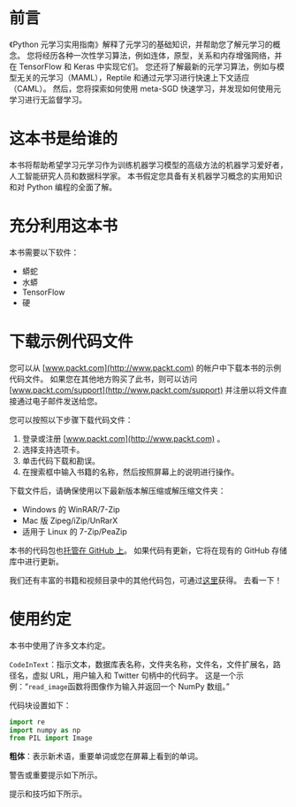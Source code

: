 # 前言

《Python 元学习实用指南》解释了元学习的基础知识，并帮助您了解元学习的概念。 您将经历各种一次性学习算法，例如连体，原型，关系和内存增强网络，并在 TensorFlow 和 Keras 中实现它们。 您还将了解最新的元学习算法，例如与模型无关的元学习（MAML），Reptile 和通过元学习进行快速上下文适应（CAML）。 然后，您将探索如何使用 meta-SGD 快速学习，并发现如何使用元学习进行无监督学习。

# 这本书是给谁的

本书将帮助希望学习元学习作为训练机器学习模型的高级方法的机器学习爱好者，人工智能研究人员和数据科学家。 本书假定您具备有关机器学习概念的实用知识和对 Python 编程的全面了解。

# 充分利用这本书

本书需要以下软件：

*   蟒蛇
*   水蟒
*   TensorFlow
*   硬

# 下载示例代码文件

您可以从 [www.packt.com](http://www.packt.com) 的帐户中下载本书的示例代码文件。 如果您在其他地方购买了此书，则可以访问 [www.packt.com/support](http://www.packt.com/support) 并注册以将文件直接通过电子邮件发送给您。

您可以按照以下步骤下载代码文件：

1.  登录或注册 [www.packt.com](http://www.packt.com) 。
2.  选择支持选项卡。
3.  单击代码下载和勘误。
4.  在搜索框中输入书籍的名称，然后按照屏幕上的说明进行操作。

下载文件后，请确保使用以下最新版本解压缩或解压缩文件夹：

*   Windows 的 WinRAR/7-Zip
*   Mac 版 Zipeg/iZip/UnRarX
*   适用于 Linux 的 7-Zip/PeaZip

本书的代码包也[托管在 GitHub 上](https://github.com/PacktPublishing/Hands-On-Meta-Learning-with-Python)。 如果代码有更新，它将在现有的 GitHub 存储库中进行更新。

我们还有丰富的书籍和视频目录中的其他代码包，可通过[这里](https://github.com/PacktPublishing/)获得。 去看一下！

# 使用约定

本书中使用了许多文本约定。

`CodeInText`：指示文本，数据库表名称，文件夹名称，文件名，文件扩展名，路径名，虚拟 URL，用户输入和 Twitter 句柄中的代码字。 这是一个示例：“`read_image`函数将图像作为输入并返回一个 NumPy 数组。”

代码块设置如下：

```py
import re
import numpy as np
from PIL import Image
```

**粗体**：表示新术语，重要单词或您在屏幕上看到的单词。

警告或重要提示如下所示。

提示和技巧如下所示。